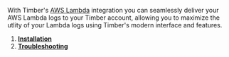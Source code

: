 With Timber's [AWS Lambda](https://aws.amazon.com/lambda/) integration you can seamlessly deliver your AWS Lambda logs to your Timber account, allowing you to maximize the utlity of your Lambda logs using Timber's modern interface and features.

1. [**Installation**](installation)
2. [**Troubleshooting**](troubleshooting)
